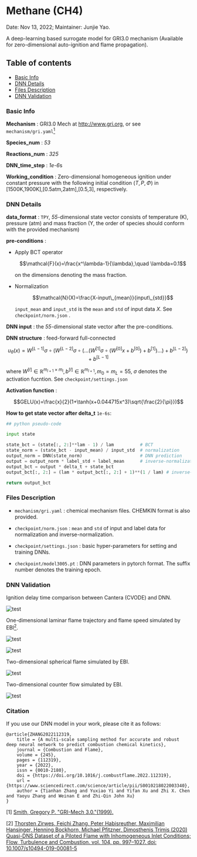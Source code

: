# Methane (CH4)

Date: Nov 13, 2022; Maintainer: Junjie Yao.

A deep-learning based surrogate model for GRI3.0 mechanism (Available for zero-dimensional auto-ignition and flame propagation).

## Table of contents
- [Basic Info](#basic-info)
- [DNN Details](#dnn-details)
- [Files Description](#files-description)
- [DNN Validation](#dnn-validation)


### Basic Info

**Mechanism** : GRI3.0 Mech at http://www.gri.org, or see ```mechanism/gri.yaml```[<sup>1</sup>](#GRI)

**Species_num** : *53*

**Reactions_num** : *325*

**DNN_time_step** : *1e-6*s

**Working_condition** : Zero-dimensional homogeneous ignition under constant pressure with the following initial condition $(T,P,\Phi)$ in [1500K,1900K],[0.5atm,2atm],[0.5,3], respectively.


### DNN Details

**data_format** : `TPY`, *55*-dimensional state vector consists of temperature (K), pressure (atm) and mass fraction (Y, the order of species should conform with the provided mechanism)

**pre-conditions** : 

- Apply BCT operator 

    $$\mathcal{F}(x)=\frac{x^\lambda-1}{\lambda},\quad \lambda=0.1$$

    on the dimensions denoting the mass fraction.
               
- Normalization 

    $$\mathcal{N}(X)=\frac{X-input\_{mean}}{input\_{std}}$$ 
    
    `input_mean` and `input_std` is the `mean` and `std` of input data $X$. See `checkpoint/norm.json` .

**DNN input** : the *55*-dimensional state vector after the pre-conditions.

**DNN structure** : feed-forward full-connected 

$$u_{\theta}(x)=W^{[L-1]}\sigma\circ(W^{[L-2]}\sigma\circ(\dots(W^{[1]}\sigma\circ(W^{[0]}x+b^{[0]})+b^{[1]})\dots)+b^{[L-2]})+b^{[L-1]}$$ 

where $W^{[l]}\in\mathbb{R}^{m_{l+1}\times m_l},b^{[l]}\in \mathbb{R}^{m_{l+1}},m_0=m_L=55$,  $\sigma$ denotes the activation fucntion. See ```checkpoint/settings.json``` 

**Activation function** : 

$$GELU(x)=\frac{x}{2}(1+\tanh(x+0.044715x^3)\sqrt{\frac{2}{\pi}})$$

**How to get state vector after delta_t** `1e-6s`:

```python
## python pseudo-code

input state 

state_bct = (state[:, 2:]**lam - 1) / lam          # BCT
state_norm = (state_bct - input_mean) / input_std  # normalization
output_norm = DNN(state_norm)                      # DNN prediction
output = output_norm * label_std + label_mean      # inverse-normalization
output_bct = output * delta_t + state_bct          
output_bct[:, 2:] = (lam * output_bct[:, 2:] + 1)**(1 / lam) # inverse-BCT

return output_bct
```


### Files Description

- `mechanism/gri.yaml` : chemical mechanism files. CHEMKIN format is also provided.

- `checkpoint/norm.json` : `mean` and `std` of input and label data for normalization and inverse-normalization.
 
- `checkpoint/settings.json` : basic hyper-parameters for setting and training DNNs.

- `checkpoint/model3005.pt` : DNN parameters in pytorch format. The suffix number denotes the training epoch.

### DNN Validation
 

Ignition delay time comparison between Cantera (CVODE) and DNN.
 
![test](./pic/GRI_IDT.png)

One-dimensional laminar flame trajectory and flame speed simulated by EBI[<sup>2</sup>](#EBI).
 
![test](./pic/1d/GRI_1d.png)

![test](./pic/1d/GRI_flamespeed.png)

Two-dimensional spherical flame simulated by EBI.

![test](./pic/SphericalFlame/GRI_SphericalFlame.png)

Two-dimensional counter flow simulated by EBI.

![test](./pic/counterflow/GRI_counterflow.png)

### Citation

If you use our DNN model in your work, please cite it as follows:

```
@article{ZHANG2022112319,
    title = {A multi-scale sampling method for accurate and robust deep neural network to predict combustion chemical kinetics}, 
    journal = {Combustion and Flame},
    volume = {245},
    pages = {112319},
    year = {2022},
    issn = {0010-2180},
    doi = {https://doi.org/10.1016/j.combustflame.2022.112319},
    url = {https://www.sciencedirect.com/science/article/pii/S0010218022003340},
    author = {Tianhan Zhang and Yuxiao Yi and Yifan Xu and Zhi X. Chen and Yaoyu Zhang and Weinan E and Zhi-Qin John Xu}
}
```

<div id="GRI"></div>

[1] [Smith, Gregory P. "GRI-Mech 3.0."(1999).](http://www.me.berkley.edu/gri_mech/)

<div id="EBI"></div>

[2] [Thorsten Zirwes, Feichi Zhang, Peter Habisreuther, Maximilian Hansinger, Henning Bockhorn, Michael Pfitzner, Dimosthenis Trimis (2020) Quasi-DNS Dataset of a Piloted Flame with Inhomogeneous Inlet Conditions; Flow, Turbulence and Combustion. vol. 104, pp. 997–1027. doi: 10.1007/s10494-019-00081-5](https://link.springer.com/article/10.1007/s10494-019-00081-5)